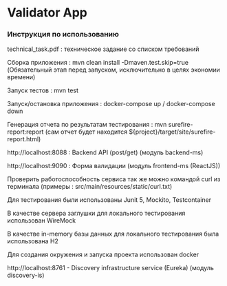# Validator App

### Инструкция по использованию

technical_task.pdf : техническое задание со списком требований 

Сборка приложения : mvn clean install -Dmaven.test.skip=true 
(Обязательный этап перед запуском, исключительно в целях экономии времени)

Запуск тестов : mvn test

Запуск/остановка приложения : docker-compose up / docker-compose down

Генерация отчета по результатам тестирования : mvn surefire-report:report
(сам отчет будет находится  ${project}/target/site/surefire-report.html)

http://localhost:8088 : Backend API (post/get) (модуль backend-ms)

http://localhost:9090 : Форма валидации (модуль frontend-ms (ReactJS))

Проверить работоспособность сервиса так же можно командой curl из терминала 
(примеры : src/main/resources/static/curl.txt)

Для тестирования были использованы Junit 5, Mockito, Testcontainer

В качестве сервера заглушки для локального тестирования использован WireMock

В качестве in-memory базы данных для локального тестирования была использована H2

Для создания окружения и запуска проекта использован docker


http://localhost:8761 - Discovery infrastructure service (Eureka) (модуль discovery-is)
 

